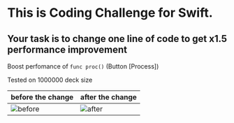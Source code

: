 This is Coding Challenge for Swift.
===

Your task is to change one line of code to get x1.5 performance improvement
---

Boost perfomance of ```func proc()``` (Button [Process])

Tested on 1000000 deck size


| before the change | after the change |
|---|---|
|![before](https://github.com/user-attachments/assets/ef50b9d7-092f-4549-9682-dcacc3e1d217)|![after](https://github.com/user-attachments/assets/66f6216c-ca18-4020-86d6-baa7c6db5037)|




